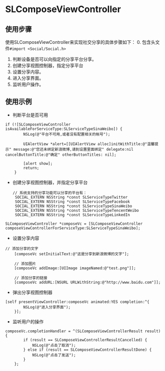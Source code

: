 # SLComposeViewController

## 使用步骤
使用SLComposeViewController来实现社交分享的具体步骤如下：
 0. 包含头文件`#import <Social/Social.h>`
 1. 判断设备是否可以向指定的分享平台分享。
 2. 创建分享视图控制器，指定分享平台
 3. 设置分享内容。
 4. 进入分享界面。
 5. 监听用户操作。

## 使用示例
*   判断平台是否可用

```ObjC
if (![SLComposeViewController isAvailableForServiceType:SLServiceTypeSinaWeibo]) {
        NSLog(@"平台不可用,或者没有配置相关的帐号");

        UIAlertView *alert=[[UIAlertView alloc]initWithTitle:@"温馨提示" message:@"您还未绑定新浪微博,请到设置里面绑定" delegate:nil cancelButtonTitle:@"确定" otherButtonTitles: nil];

        [alert show];
        return;
    }
```

*   创建分享视图控制器，并指定分享平台

    
    
    ```ObjC
    // 系统支持的分享功能可以分享的平台有：
     SOCIAL_EXTERN NSString *const SLServiceTypeTwitter
     SOCIAL_EXTERN NSString *const SLServiceTypeFacebook
     SOCIAL_EXTERN NSString *const SLServiceTypeSinaWeibo
     SOCIAL_EXTERN NSString *const SLServiceTypeTencentWeibo
     SOCIAL_EXTERN NSString *const SLServiceTypeLinkedIn
    ```
```ObjC
SLComposeViewController *composeVc = [SLComposeViewController composeViewControllerForServiceType:SLServiceTypeSinaWeibo];
```
*   设置分享内容

```ObjC
// 添加分享的文字
    [composeVc setInitialText:@"这是分享到新浪微博的文字"];

    // 添加图片
    [composeVc addImage:[UIImage imageNamed:@"test.png"]];

    // 添加分享的链接
    [composeVc addURL:[NSURL URLWithString:@"http://www.baidu.com"]];
```
*   弹出分享视图控制器

```ObjC
[self presentViewController:composeVc animated:YES completion:^{
        NSLog(@"进入分享界面");
    }];
```
*   监听用户的操作

```ObjC
composeVc.completionHandler = ^(SLComposeViewControllerResult result) {
        if (result == SLComposeViewControllerResultCancelled) {
            NSLog(@"点击了取消");
        } else if (result == SLComposeViewControllerResultDone) {
            NSLog(@"点击了发送");
        }
    };
```


